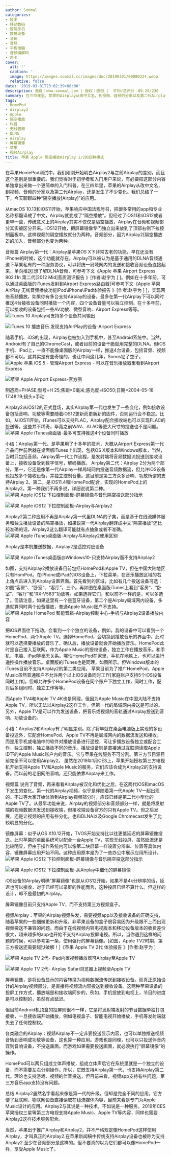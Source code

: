 ```yaml
---
author: Soomal
categories:
- 技术
- 移动数码
- 智能手机
- 数码设备
- 音箱
- 音频
- 平板电脑
- 音频编解码
- 声卡
cover:
  alt: ''
  caption: ''
  image: https://images.soomal.cc/images/doc/20190301/00080324.webp
  relative: false
date: '2019-03-01T23:02:39+08:00'
description: 源自：www.soomal.com | 版权：原创 |  平均/总评分：09.20/230
summary: 在三四年里，苹果的Airplay从改中文名，到视频、音频的分家以及第二代Airplay，还是发生了不少变化。我们总结了一下，今天聊聊四种“隔空播放[Airplay]”的应用，包括两种音频两种视频，以及Airplay2的两层含义……
tags:
- HomePod
- Airplay2
- Apple
- 隔空播放
- 科普
- 无线音频
- DLNA
- Airplay
- 屏幕镜像
- 苹果
- 视频Airplay
title: 苹果 Apple 隔空播放Airplay 1/2的四种模式
---
```


在苹果HomePod测试中，我们刚刚开始明白Airplay2与之前Airplay的差别，而且这个差别是很重要的。我们觉得对于初学者和入门用户来说，有必要把这部分内容单独拿出来做一个更简单的入门科普。在三四年里，苹果的Airplay从改中文名，到视频、音频的分家以及第二代Airplay，还是发生了不少变化。我们总结了一下，今天聊聊四种“隔空播放[Airplay]”的应用。

从macOS 10.13和iOS11开始，苹果响应中国法规号召，把很多常用的app和专业名称都翻译成了中文，Airplay就变成了“隔空播放”。但经过了iOS11和iOS12或者更早一些，传统意义上的Airplay其实不仅仅是隔空播放，Airplay在音频和视频部分其实被区分开来。iOS12开始，把屏幕镜像专门独立出来放到了顶部右侧下拉控制面板中。这样视频的隔空播放就分为两种。音频部分，因为Airplay2[隔空播放2]的加入，音频部分也变为两种。

音频篇
Airplay第一代：Airplay是苹果OS X下非常古老的功能，早在还没有iPhone的时候，这个功能就存在。Airplay可以被认为是基于通用的DLNA音频通道下苹果私有的一种服务协议，可以将统一局域网内的发送和接收音频设备连接起来，单向推送[想了解DLNA音频，可参考下文《Apple 苹果 Airport Express 802.11n 第二代[2012 Mid]音质测评报告 》[作者:赵宇为 ]
]。例如在十多年前，可以通过桌面版的iTunes发射到Airport Express路由器[可参考下文《Apple 苹果 AirPlay 无线音频播放功能iPod\iPhone\iPad体验报告 》[作者:赵宇为 ]
]，实现网络音频播放。如果你有多台支持Airplay的设备，最多在第一代Airplay下可以同时推送4台接收设备同时播放一个内容，四个设备音量可以独立控制。在十多年前，可以接收的设备包括一些AV功放、微型音响、Airport Express等等。
![iTunes 10 Airplay可支持多个设备共同输出](https://images.soomal.cc/images/doc/20101216/00008741_01.webp)




![iTunes 10 播放音乐 发现支持AirPlay的设备-Airport Express](https://images.soomal.cc/images/doc/20101216/00008739_01.webp)




随着手机、iOS的出现，Airplay也被加入到手机中，甚至Android系统中。当然，Android有了自己的ChromeCast，或者目前的设备干脆就用完整的DLNA。但iOS手机、iPad上，一直不能像桌面版的Airplay一样，推送4台设备，包括音频、视频都不可以。这其实是有些奇怪的，也让中间这几年，Sonos钻了空子。
![Apple 苹果 iOS 5 - 管理Airport Express - 可以在音乐播放器里看到Airport Express](https://images.soomal.cc/images/doc/20111104/00014715_01.webp)




![苹果 Apple Airport Express-官方图](https://images.soomal.cc/images/doc/20190301/00080325_01.webp)

制造商=PHASE;型号=H 25;焦距=0毫米;感光度=ISO50;日期=2004-05-18 17:48:19;镜头=手动


Airplay2从iOS12的正式登场，其实Airplay第一代也发生了一些变化，例如接收设备包括音响、功放等需要随着iOS12更新而更新新的固件，否则运行会不稳定。比如，从iOS11开始，iTunes可以支持FLAC，Airplay配合接收端也可以实现FLAC的投送等。这些并不稀奇，毕竟之前WAV、ALAC等更大尺寸的投送也不是问题。
![苹果 Apple iTunes桌面版-最多可支持推送4个设备同时播放](https://images.soomal.cc/images/doc/20190301/00080320.webp)




小结：Airplay第一代，是苹果用了十多年的技术，大概从Airport Express第一代产品问世前后就在桌面版iTunes上出现，包括OS X版本和Windows版本，当然，当时只包括音频。Airplay第一代工作流程，是发射端将音频数据流投送到接收设备上，接收设备受到数字信号，解码播放。
Airplay第二代：Airplay 2分为两个部分。第一，它还是像第一代Airplay一样局域网内投送音频数据流，但允许iOS设备也投放多个接收设备，并独立控制音量。这目前是第三方众多音响、功放所谓的支持Airplay 2。第二，是iOS11.4和HomePod配合，实现的HomePod上的Airplay2。第一种我们不再多说，详细说说第二种。
![苹果 Apple iOS12 下拉控制面板-屏幕镜像与音乐隔空投送部分指示](https://images.soomal.cc/images/doc/20190301/00080321_01.webp)




![苹果 Apple iOS12 下拉控制面板-Airplay与Airplay2](https://images.soomal.cc/images/doc/20190301/00080322_01.webp)




Airplay2第二种应用不再是Airplay第一代里DLNA的子集，而是基于在线流媒体服务和独立播放设备的隔空播放，如果说第一代Airplay翻译成中文“隔空播放”还比较准确的话，Airplay2这么翻译可能就有点抽象或者不准确。
![苹果 Apple iTunes桌面版-Airplay与Airplay2使用区别](https://images.soomal.cc/images/doc/20190131/00079918.webp)

Airplay是本机推送数据，Airplay2是遥控对应设备


![苹果 Apple iTunes桌面版@Windows10-只支持Airplay而不支持Airplay2](https://images.soomal.cc/images/doc/20190301/00080318.webp)




如图，支持Airplay2播放设备目前包括HomePod和Apple TV，但在中国大陆地区只有HomPod。在iPhone或iPad的iOS设备上，下拉菜单，在音乐播放区域的右上角点击进入到Airplay设置界面。首先看到的区域，比如有几个投送设备可选：如图“客房”、“卧室”、“客厅”，三个。再如图在桌面版iTunes上看到“客房”、“卧室”、“客厅”和“RX-V583”功放等。如果选择它们，和以前不一样的是，可以多选了。但请注意，如果这里有一个是蓝牙设备，第二个是Airplay局域网内设备，多选就算同时两个设备播放，普通Apple Music账户不支持。
![苹果 Apple HomePod 智能音箱-Airplay控制中心-手机与Airplay2设备播放内容](https://images.soomal.cc/images/doc/20190130/00079904.webp)




把iOS界面往下拖动，会看到一个个独立的设备，例如，我的设备中可以看到一个HomePod、两个Apple TV。选择HomePod，会切换到播放音乐的界面中，此时就可以选择要播放的音乐了，确认后，播放设备就会开始播放音乐。HomePod此时是自己接入互联网，作为Apple Music的授权设备，独立工作在播放音乐。和手机、电脑、iPad等毫无关系。哪怕HomePod在家里，手机在地铁上，也可以进行遥控操作播放音乐。桌面版的iTunes也是同理，如图所示。但Windows版本的iTunes目前不支持Airplay2的第二类应用。
苹果目前为了推广HomePod，Apple Music虽然普通账户不允许两个以上iOS设备同时工作[家庭账户支持5个iOS设备同时工作]，但却允许多个HomePod设备在同个账户下独立工作，同时工作，配对后多组同时、独立工作等等。

而Apple TV4和Apple TV 4K也是同理，但因为Apple Music在中国大陆不支持Apple TV，所以无法以Airplay2这样工作，但第一代的局域网内投送是可以的。另外，Apple TV是可以作为发送设备，把音乐或视频的音轨通过Airplay投送到音响、功放设备的。

小结：Airplay2和Airplay有了明显差别。除了将早就在桌面电脑版上实现的多设备投送外，它配合HomePod、Apple TV不再是局域网内的数据流发送和接收，而是用手机或电脑中的软件对播放设备进行遥控，可让多播放设备独立或配合工作，独立控制，独立播放不同的音乐。播放设备则是直接通过互联网读取Apple ID下的Apple Music账户内的音乐。它与苹果在线服务不可分割。第三方节目源目前完全不可以使用Airplay2。
虽然在2019年1月CES上，苹果开始授权第三方电视机开始支持Apple TV和Apple Music的服务，它们应该会成为Airplay2的支持设备。而以前的老旧网络音响，还只能依靠Airplay来工作。

视频篇
说完了音频，再来看看Airplay被汉化和优化之后，在这两代iOS和macOS下发生的变化。第一代的Airplay视频，似乎是伴随着第一代Apple TV一起出现的。不过等大家开始体验到Airplay视频部分时，应该已经是第二代小型化的Apple TV了。从最早功能来说，Airplay的视频部分和音频部分一样，就是将发射端的视频数据流发送到接收端，但接收端设备官方的只有Apple TV。但之后发展，还是让视频的应用有些分化，也和DLNA以及Google Chromecast发生了比较明显的分化。

镜像屏幕：似乎从OS X10.12开始，TVOS开始支持比以往更低延迟的屏幕镜像投送。此时苹果的桌面系统可以配合一台Apple TV，实现无线投屏，虽然延迟还是比较明显，但由于操作系统内可以像第二块屏幕一样设置分辨率、位置等具体内容，镜像屏幕应用开始不同。这种应用原本是为了一些办公中展示应用所设计。
![苹果 Apple iOS12 下拉控制面板-屏幕镜像与音乐隔空投送部分指示](https://images.soomal.cc/images/doc/20190301/00080321_01.webp)




![苹果 Apple iOS12 下拉控制面板-从Airplay中细化的屏幕镜像](https://images.soomal.cc/images/doc/20190301/00080323_01.webp)




iOS设备的Airplay明确“屏幕镜像”也是从iOS12开始，如果不是4k分辨率的话，延迟也可以接收，对于已经可以录屏的性能而言，这种投屏已经不算什么。但这样的设计，却不是最初的Airplay。

屏幕镜像目前只支持Apple TV，而不支持第三方视频盒子。

视频Airplay：苹果的Airplay视频头发，需要视频app以及接收设备的正确支持，随着苹果的一些细微更新和升级，非苹果设备的盒子很容易因为升级跟不上而出现视频投送不兼容的问题。而由于在线视频内容电视版本和移动设备版本的收费差价很大，越来越多的app也开始不支持Airplay投屏电视。所以，当你遇到这样的问题的时候，可以参考第一条，使用强行的屏幕镜像。[如图，Apple TV2时期，第三方投送还需要越狱破解！]《苹果 Apple TV 2代 体验报告 》[作者:赵宇为 ]

![苹果 Apple TV 2代- iPad内置视频播放器可Airplay至Apple TV](https://images.soomal.cc/images/doc/20110106/00009040.webp)




![苹果 Apple TV 2代- Airplay Safari浏览器上视频至Apple TV](https://images.soomal.cc/images/doc/20110106/00009037.webp)




屏幕镜像，是将设备显示的内容转换为视频数据流传送到接收设备。而真正原始设计的Airplay视频部分，是直接将视频流内容投送到接收设备。这两种苹果设备的投屏工作方式，播放端是和接收端同步的，例如，手机投放到电视上，节目的进度是可以控制的，虽然有点延迟。

但目前Android机顶盒的投屏则很不一样，它是将发射端发射的节目数据单独打包接收，一旦接收端开始播放，例如电视盒子、智能电视开始播放，手机等发射端就失去了任何控制权。

各类融合的Airplay：视频Airplay不一定非要投送显示内容，也可以单独推送视频音轨到音响或功放等设备，这也算一种应用。游戏也是同理，也可以只投送伴音内容到音响设备，不投送画面。而游戏如果需要投送画面，就必须执行“屏幕镜像”的操作。

HomePod可以两只组成立体声播放，组成立体声后它在系统里就是一个独立的设备，而不需要左右分别操作。所以，它既支持Airplay第一代，也支持Airplay第二代。理论也支持游戏、视频的伴音投送，但目前来看，视频app支持有些问题，第三方音乐app支持没有问题。

总结
Airplay2虽然名字看起来像是第一代的升级，但却是完全不同的应用，它方便了互联网、物联网设备直接读取在线流媒体内容，目前来看是专门为Apple Music设计的应用。Airplay2与其说是一种技术，不如说是一种服务。2019年CES苹果授权三星等第三方电视支持Apple Music、Apple TV等内容，同样也需要Airplay2这样技术服务配合。

当然，苹果出于推广Airplay和Airplay2，并不严格规定像HomePod这样使用Airplay，才叫真正的Airplay2.在苹果新闻稿中传统支持Airplay设备也被称为支持Airplay2.至少在音频部分是这样的。但不要真的以为它们都可以像HomePod一样，享受Apple Music了。